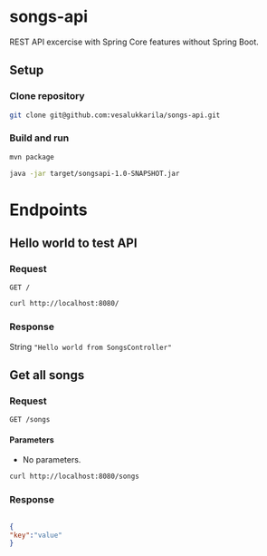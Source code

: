 # songs-api
REST API excercise with Spring Core features without Spring Boot. 

## Setup
### Clone repository
```sh
git clone git@github.com:vesalukkarila/songs-api.git
```


### Build and run
```sh
mvn package
```
```sh
java -jar target/songsapi-1.0-SNAPSHOT.jar
 ```


# Endpoints

## Hello world to test API
### Request
`GET /`
```sh
curl http://localhost:8080/
```

### Response
String
`"Hello world from SongsController"`


## Get all songs
### Request
`GET /songs`  
#### Parameters
- No parameters.
```sh
curl http://localhost:8080/songs
```
### Response

```json

{
"key":"value"
}

```





